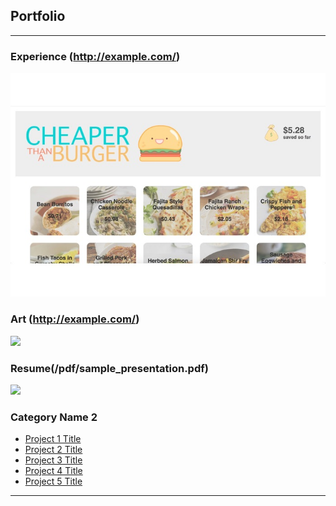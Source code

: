 ## Portfolio

---

### Experience (http://example.com/)

<img src="images/cheaper_than_a_burger.jpg?raw=true"/>


### Art (http://example.com/)
<img src="images/dummy_thumbnail.jpg?raw=true"/>


### Resume(/pdf/sample_presentation.pdf)
<img src="images/dummy_thumbnail.jpg?raw=true"/>


### Category Name 2

- [Project 1 Title](http://example.com/)
- [Project 2 Title](http://example.com/)
- [Project 3 Title](http://example.com/)
- [Project 4 Title](http://example.com/)
- [Project 5 Title](http://example.com/)

---




